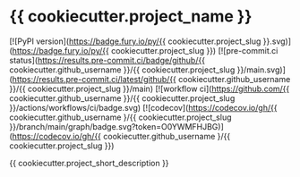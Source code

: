 # {{ cookiecutter.project_name }}

[![PyPI version](https://badge.fury.io/py/{{ cookiecutter.project_slug }}.svg)](https://badge.fury.io/py/{{ cookiecutter.project_slug }})
[![pre-commit.ci status](https://results.pre-commit.ci/badge/github/{{ cookiecutter.github_username }}/{{ cookiecutter.project_slug }}/main.svg)](https://results.pre-commit.ci/latest/github/{{ cookiecutter.github_username }}/{{ cookiecutter.project_slug }}/main)
[![workflow ci](https://github.com/{{ cookiecutter.github_username }}/{{ cookiecutter.project_slug }}/actions/workflows/ci/badge.svg)
[![codecov](https://codecov.io/gh/{{ cookiecutter.github_username }/{{ cookiecutter.project_slug }}/branch/main/graph/badge.svg?token=O0YWMFHJBG)](https://codecov.io/gh/{{ cookiecutter.github_username }/{{ cookiecutter.project_slug }})

{{ cookiecutter.project_short_description }}
